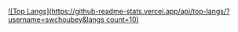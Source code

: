 [![Top Langs](https://github-readme-stats.vercel.app/api/top-langs/?username=swchoubey&langs count=10)](https://github.com/swchoubey/github-readme-stats)
